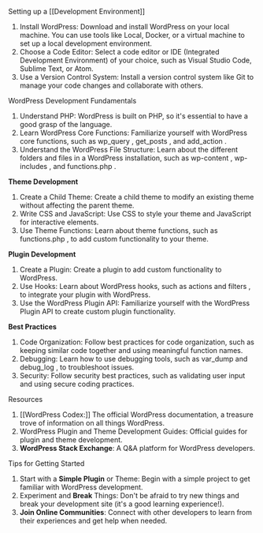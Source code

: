   
  Setting up a [[Development Environment]]

1. Install WordPress: Download and install WordPress on your local machine. You
  can use tools like Local, Docker, or a virtual machine to set up a local
  development environment.
  2. Choose a Code Editor: Select a code editor or IDE (Integrated Development
  Environment) of your choice, such as Visual Studio Code, Sublime Text, or Atom.
  3. Use a Version Control System: Install a version control system like Git to
  manage your code changes and collaborate with others.

  WordPress Development Fundamentals

  1. Understand PHP: WordPress is built on PHP, so it's essential to have a good
  grasp of the language.
  2. Learn WordPress Core Functions: Familiarize yourself with WordPress core
  functions, such as  wp_query ,  get_posts , and  add_action .
  3. Understand the WordPress File Structure: Learn about the different folders
  and files in a WordPress installation, such as  wp-content ,  wp-includes , and
  functions.php .

  **Theme Development**

  1. Create a Child Theme: Create a child theme to modify an existing theme
  without affecting the parent theme.
  2. Write CSS and JavaScript: Use CSS to style your theme and JavaScript for
  interactive elements.
  3. Use Theme Functions: Learn about theme functions, such as  functions.php , to
  add custom functionality to your theme.

  **Plugin Development**

  1. Create a Plugin: Create a plugin to add custom functionality to WordPress.
  2. Use Hooks: Learn about WordPress hooks, such as  actions  and  filters , to
  integrate your plugin with WordPress.
  3. Use the WordPress Plugin API: Familiarize yourself with the WordPress Plugin
  API to create custom plugin functionality.

  **Best Practices**

  1. Code Organization: Follow best practices for code organization, such as
  keeping similar code together and using meaningful function names.
  2. Debugging: Learn how to use debugging tools, such as  var_dump  and
  debug_log , to troubleshoot issues.
  3. Security: Follow security best practices, such as validating user input and
  using secure coding practices.

  Resources

  1. [[WordPress Codex:]] The official WordPress documentation, a treasure trove of
  information on all things WordPress.
  2. WordPress Plugin and Theme Development Guides: Official guides for plugin and
  theme development.
  3. **WordPress Stack Exchange**: A Q&A platform for WordPress developers.

  Tips for Getting Started
  
  1. Start with a **Simple Plugin** or Theme: Begin with a simple project to get
  familiar with WordPress development.
  2. Experiment and **Break** Things: Don't be afraid to try new things and break your
  development site (it's a good learning experience!).
  3. **Join Online Communities**: Connect with other developers to learn from their
  experiences and get help when needed.
